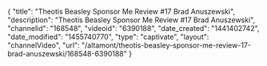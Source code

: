 {
    "title": "Theotis Beasley Sponsor Me Review #17 Brad Anuszewski",
    "description": "Theotis Beasley Sponsor Me Review #17 Brad Anuszewski",
    "channelid": "168548",
    "videoid": "6390188",
    "date_created": "1441402742",
    "date_modified": "1455740770",
    "type": "captivate",
    "layout": "channelVideo",
    "url": "\/altamont\/theotis-beasley-sponsor-me-review-17-brad-anuszewski\/168548-6390188"
}